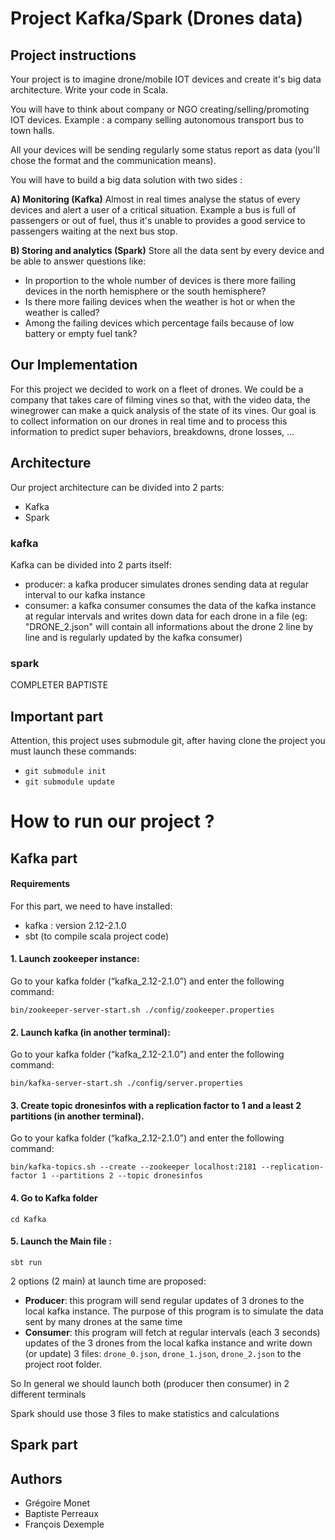# Project Kafka/Spark (Drones data)

## Project instructions

Your project is to imagine drone/mobile IOT devices and create it's big data architecture.
Write your code in Scala.

You will have to think about company or NGO creating/selling/promoting IOT devices.
Example : a company selling autonomous transport bus to town halls.

All your devices will be sending regularly some status report as data (you'll chose the format and the communication means).

You will have to build a big data solution with two sides :

**A) Monitoring (Kafka)**
Almost in real times analyse the status of every devices and alert a user of a critical situation.
Example a bus is full of passengers or out of fuel, thus it's unable to provides a good service to passengers waiting at the next bus stop.

**B) Storing and analytics (Spark)**
Store all the data sent by every device and be able to answer questions like:

- In proportion to the whole number of devices is there more failing devices in the north hemisphere or the south hemisphere?
- Is there more failing devices when the weather is hot or when the weather is called?
- Among the failing devices which percentage fails because of low battery or empty fuel tank?

## Our Implementation

For this project we decided to work on a fleet of drones. We could be a company that takes care of filming vines so that, with the video data, the winegrower can make a quick analysis of the state of its vines.
Our goal is to collect information on our drones in real time and to process this information to predict super behaviors, breakdowns, drone losses, ...

## Architecture
Our project architecture can be divided into 2 parts:
- Kafka
- Spark

### kafka
Kafka can be divided into 2 parts itself:
- producer: a kafka producer simulates drones sending data at regular interval to our kafka instance
- consumer: a kafka consumer consumes the data of the kafka instance at regular intervals and writes down data for each drone in a file (eg: "DRONE_2.json" will contain all informations about the drone 2 line by line and is regularly updated by the kafka consumer)

### spark
COMPLETER BAPTISTE




## Important part

Attention, this project uses submodule git, after having clone the project you must launch these commands:

- `git submodule init`
- `git submodule update`

# How to run our project ?

## Kafka part

#### Requirements

For this part, we need to have installed:

- kafka : version 2.12-2.1.0
- sbt (to compile scala project code)

#### 1. Launch zookeeper instance:

Go to your kafka folder (“kafka_2.12-2.1.0”) and enter the following command:

`bin/zookeeper-server-start.sh ./config/zookeeper.properties`

#### 2. Launch kafka (in another terminal):

Go to your kafka folder (“kafka_2.12-2.1.0”) and enter the following command:

`bin/kafka-server-start.sh ./config/server.properties`

#### 3. Create topic dronesinfos with a replication factor to 1 and a least 2 partitions (in another terminal).

Go to your kafka folder (“kafka_2.12-2.1.0”) and enter the following command:

`bin/kafka-topics.sh --create --zookeeper localhost:2181 --replication-factor 1 --partitions 2 --topic dronesinfos`

#### 4. Go to Kafka folder

`cd Kafka`

#### 5. Launch the Main file :

`sbt run`

2 options (2 main) at launch time are proposed:

- **Producer**: this program will send regular updates of 3 drones to the local kafka instance. The purpose of this program is to simulate the data sent by many drones at the same time
- **Consumer**: this program will fetch at regular intervals (each 3 seconds) updates of the 3 drones from the local kafka instance and write down (or update) 3 files: `drone_0.json`, `drone_1.json`, `drone_2.json` to the project root folder.

So In general we should launch both (producer then consumer) in 2 different terminals

Spark should use those 3 files to make statistics and calculations

## Spark part

## Authors

- Grégoire Monet
- Baptiste Perreaux
- François Dexemple
